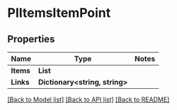 # PIItemsItemPoint

## Properties
Name | Type | Notes
------------ | ------------- | -------------
**Items** | **List<PIItemPoint>**
**Links** | **Dictionary<string, string>**

[[Back to Model list]](../../README.md#documentation-for-models) [[Back to API list]](../../README.md#documentation-for-api-endpoints) [[Back to README]](../../README.md)
